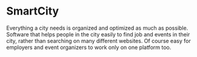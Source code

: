 # SmartCity
 Everything a city needs is organized and optimized as much as possible.
 Software that helps people in the city easily to find job and events in their city, rather than searching on many different websites. Of course easy for employers and event  organizers to work only on one platform too.
 
